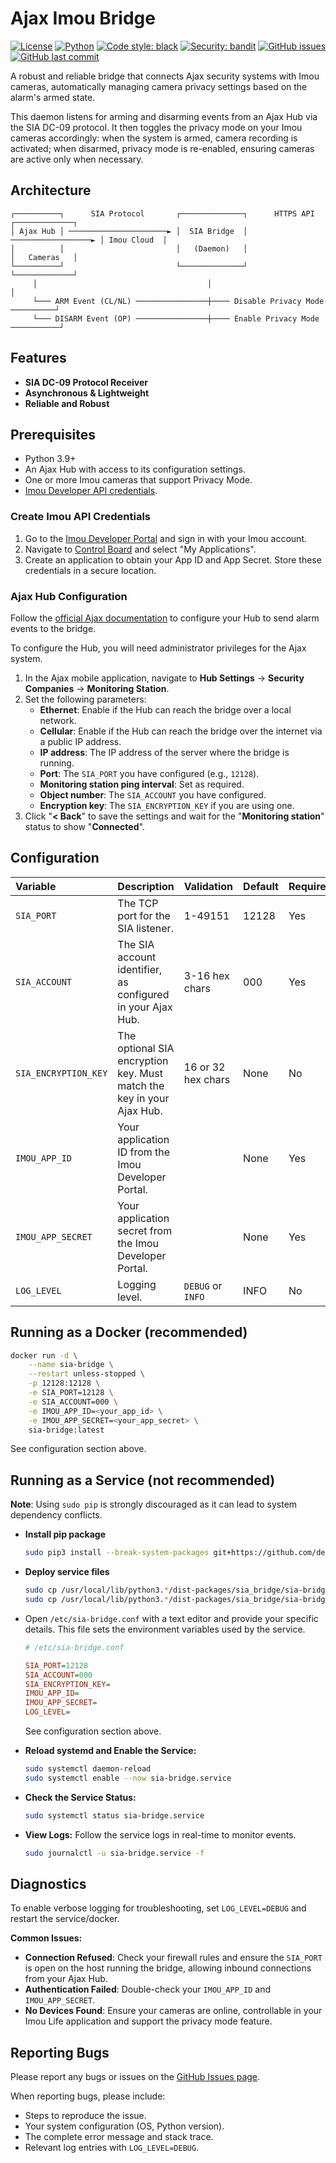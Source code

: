 # Ajax Imou Bridge

[![License](https://img.shields.io/badge/License-Apache%202.0-blue.svg)](https://opensource.org/licenses/Apache-2.0) [![Python](https://img.shields.io/badge/python-3.9+-blue.svg)](https://www.python.org/downloads/) [![Code style: black](https://img.shields.io/badge/code%20style-black-000000.svg)](https://github.com/psf/black) [![Security: bandit](https://img.shields.io/badge/security-bandit-yellow.svg)](https://github.com/PyCQA/bandit) [![GitHub issues](https://img.shields.io/github/issues/delgod/ajax-imou-bridge)](https://github.com/delgod/ajax-imou-bridge/issues) [![GitHub last commit](https://img.shields.io/github/last-commit/delgod/ajax-imou-bridge)](https://github.com/delgod/ajax-imou-bridge/commits/)
<!--
[![PyPI Version](https://img.shields.io/pypi/v/sia-bridge.svg)](https://pypi.org/project/sia-bridge/)
[![Build Status](https://img.shields.io/github/actions/workflow/status/delgod/ajax-imou-bridge/main.yml?branch=main)](https://github.com/delgod/ajax-imou-bridge/actions)
<img src="https://codecov.io/gh/delgod/ajax-imou-bridge/branch/main/graph/badge.svg" alt="Coverage"/>
-->

A robust and reliable bridge that connects Ajax security systems with Imou cameras, automatically managing camera privacy settings based on the alarm's armed state.

This daemon listens for arming and disarming events from an Ajax Hub via the SIA DC-09 protocol. It then toggles the privacy mode on your Imou cameras accordingly: when the system is armed, camera recording is activated; when disarmed, privacy mode is re-enabled, ensuring cameras are active only when necessary.

## Architecture

```
┌──────────┐      SIA Protocol       ┌──────────────┐      HTTPS API      ┌─────────────┐
│ Ajax Hub │ ──────────────────────► │  SIA Bridge  │ ──────────────────► │ Imou Cloud  │
│          │                         │   (Daemon)   │                     │   Cameras   │
└──────────┘                         └──────────────┘                     └─────────────┘
     │                                      │                                    │
     └─── ARM Event (CL/NL) ────────────────┼──── Disable Privacy Mode ──────────┘
     └─── DISARM Event (OP) ────────────────┼──── Enable Privacy Mode ───────────┘
```

## Features

*   **SIA DC-09 Protocol Receiver**
*   **Asynchronous & Lightweight**
*   **Reliable and Robust**

## Prerequisites

*   Python 3.9+
*   An Ajax Hub with access to its configuration settings.
*   One or more Imou cameras that support Privacy Mode.
*   [Imou Developer API credentials](https://open.imoulife.com/consoleNew/myApp/appInfo).


### Create Imou API Credentials

1.  Go to the [Imou Developer Portal](https://open.imoulife.com) and sign in with your Imou account.
2.  Navigate to [Control Board](https://open.imoulife.com/consoleNew/myApp/appInfo) and select "My Applications".
3.  Create an application to obtain your App ID and App Secret. Store these credentials in a secure location.

### Ajax Hub Configuration

Follow the [official Ajax documentation](https://support.ajax.systems/en/how-to-use-sia-for-cms-connection/) to configure your Hub to send alarm events to the bridge.

To configure the Hub, you will need administrator privileges for the Ajax system.

1.  In the Ajax mobile application, navigate to **Hub Settings** → **Security Companies** → **Monitoring Station**.
2.  Set the following parameters:
    *   **Ethernet**: Enable if the Hub can reach the bridge over a local network.
    *   **Cellular**: Enable if the Hub can reach the bridge over the internet via a public IP address.
    *   **IP address**: The IP address of the server where the bridge is running.
    *   **Port**: The `SIA_PORT` you have configured (e.g., `12128`).
    *   **Monitoring station ping interval**: Set as required.
    *   **Object number**: The `SIA_ACCOUNT` you have configured.
    *   **Encryption key**: The `SIA_ENCRYPTION_KEY` if you are using one.
3.  Click "**< Back**" to save the settings and wait for the "**Monitoring station**" status to show "**Connected**".


## Configuration
| Variable | Description | Validation | Default | Required |
| :--- | :--- | :--- | :--- | :--- |
| `SIA_PORT` | The TCP port for the SIA listener. | 1-49151 | 12128 | Yes |
| `SIA_ACCOUNT` | The SIA account identifier, as configured in your Ajax Hub. | 3-16 hex chars | 000 | Yes |
| `SIA_ENCRYPTION_KEY` | The optional SIA encryption key. Must match the key in your Ajax Hub. | 16 or 32 hex chars| None | No |
| `IMOU_APP_ID` | Your application ID from the Imou Developer Portal. | | None | Yes |
| `IMOU_APP_SECRET` | Your application secret from the Imou Developer Portal. | | None | Yes |
| `LOG_LEVEL` | Logging level. | `DEBUG` or `INFO` | INFO | No |

## Running as a Docker (recommended)
```bash
docker run -d \
    --name sia-bridge \
    --restart unless-stopped \
    -p 12128:12128 \
    -e SIA_PORT=12128 \
    -e SIA_ACCOUNT=000 \
    -e IMOU_APP_ID=<your_app_id> \
    -e IMOU_APP_SECRET=<your_app_secret> \
    sia-bridge:latest
```
See configuration section above.

## Running as a Service (not recommended)
**Note**: Using `sudo pip` is strongly discouraged as it can lead to system dependency conflicts.

* **Install pip package**
    ```bash
    sudo pip3 install --break-system-packages git+https://github.com/delgod/ajax-imou-bridge.git
    ```
* **Deploy service files**
    ```bash
    sudo cp /usr/local/lib/python3.*/dist-packages/sia_bridge/sia-bridge.conf /etc/sia-bridge.conf
    sudo cp /usr/local/lib/python3.*/dist-packages/sia_bridge/sia-bridge.service /etc/systemd/system/
    ```
- Open `/etc/sia-bridge.conf` with a text editor and provide your specific details. This file sets the environment variables used by the service.

    ```ini
    # /etc/sia-bridge.conf

    SIA_PORT=12128
    SIA_ACCOUNT=000
    SIA_ENCRYPTION_KEY=
    IMOU_APP_ID=
    IMOU_APP_SECRET=
    LOG_LEVEL=
    ```
    See configuration section above.
- **Reload systemd and Enable the Service:**
    ```bash
    sudo systemctl daemon-reload
    sudo systemctl enable --now sia-bridge.service
    ```
- **Check the Service Status:**
    ```bash
    sudo systemctl status sia-bridge.service
    ```
* **View Logs:**
    Follow the service logs in real-time to monitor events.
    ```bash
    sudo journalctl -u sia-bridge.service -f
    ```


## Diagnostics

To enable verbose logging for troubleshooting, set `LOG_LEVEL=DEBUG` and restart the service/docker.

**Common Issues:**

*   **Connection Refused**: Check your firewall rules and ensure the `SIA_PORT` is open on the host running the bridge, allowing inbound connections from your Ajax Hub.
*   **Authentication Failed**: Double-check your `IMOU_APP_ID` and `IMOU_APP_SECRET`.
*   **No Devices Found**: Ensure your cameras are online, controllable in your Imou Life application and support the privacy mode feature.

## Reporting Bugs

Please report any bugs or issues on the [GitHub Issues page](https://github.com/delgod/ajax-imou-bridge/issues).

When reporting bugs, please include:

*   Steps to reproduce the issue.
*   Your system configuration (OS, Python version).
*   The complete error message and stack trace.
*   Relevant log entries with `LOG_LEVEL=DEBUG`.
